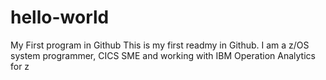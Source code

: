 # hello-world
My First program in Github
This is my first readmy in Github. I am a z/OS system programmer, CICS SME and working with IBM Operation Analytics for z
